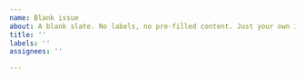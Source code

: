 ```yaml
---
name: Blank issue
about: A blank slate. No labels, no pre-filled content. Just your own imagination.
title: ''
labels: ''
assignees: ''

---
```



